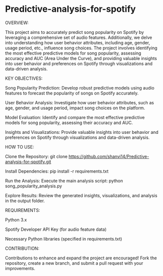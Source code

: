 # Predictive-analysis-for-spotify
OVERVIEW:

This project aims to accurately predict song popularity on Spotify by leveraging a comprehensive set of audio features. Additionally, we delve into understanding how user behavior attributes, including age, gender, usage period, etc., influence song choices. The project involves identifying the most effective predictive models for song popularity, assessing accuracy and AUC (Area Under the Curve), and providing valuable insights into user behavior and preferences on Spotify through visualizations and data-driven analysis.

KEY OBJECTIVES:

Song Popularity Prediction: Develop robust predictive models using audio features to forecast the popularity of songs on Spotify accurately.

User Behavior Analysis: Investigate how user behavior attributes, such as age, gender, and usage period, impact song choices on the platform.

Model Evaluation: Identify and compare the most effective predictive models for song popularity, assessing their accuracy and AUC.

Insights and Visualizations: Provide valuable insights into user behavior and preferences on Spotify through visualizations and data-driven analysis.

HOW TO USE:

Clone the Repository: git clone https://github.com/shanvi14/Predictive-analysis-for-spotify.git

Install Dependencies: pip install -r requirements.txt

Run the Analysis: Execute the main analysis script: python song_popularity_analysis.py

Explore Results: Review the generated insights, visualizations, and analysis in the output folder.

REQUIREMENTS:

Python 3.x

Spotify Developer API Key (for audio feature data)

Necessary Python libraries (specified in requirements.txt)

CONTRIBUTION:

Contributions to enhance and expand the project are encouraged! Fork the repository, create a new branch, and submit a pull request with your improvements.
